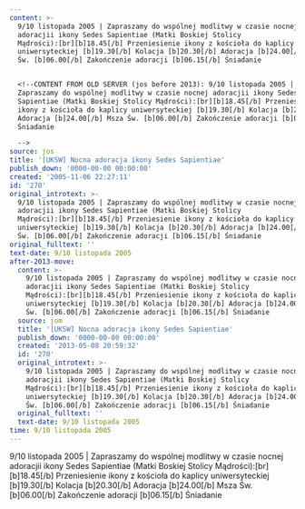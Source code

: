 ```yaml
---
content: >-
  9/10 listopada 2005 | Zapraszamy do wspólnej modlitwy w czasie nocnej
  adoracjii ikony Sedes Sapientiae (Matki Boskiej Stolicy
  Mądrości):[br][b]18.45[/b] Przeniesienie ikony z kościoła do kaplicy
  uniwersyteckiej [b]19.30[/b] Kolacja [b]20.30[/b] Adoracja [b]24.00[/b] Msza
  Św. [b]06.00[/b] Zakończenie adoracji [b]06.15[/b] Śniadanie


  <!--CONTENT FROM OLD SERVER (jos before 2013): 9/10 listopada 2005 |
  Zapraszamy do wspólnej modlitwy w czasie nocnej adoracjii ikony Sedes
  Sapientiae (Matki Boskiej Stolicy Mądrości):[br][b]18.45[/b] Przeniesienie
  ikony z kościoła do kaplicy uniwersyteckiej [b]19.30[/b] Kolacja [b]20.30[/b]
  Adoracja [b]24.00[/b] Msza Św. [b]06.00[/b] Zakończenie adoracji [b]06.15[/b]
  Śniadanie

  -->
source: jos
title: '[UKSW] Nocna adoracja ikony Sedes Sapientiae'
publish_down: '0000-00-00 00:00:00'
created: '2005-11-06 22:27:11'
id: '270'
original_introtext: >-
  9/10 listopada 2005 | Zapraszamy do wspólnej modlitwy w czasie nocnej
  adoracjii ikony Sedes Sapientiae (Matki Boskiej Stolicy
  Mądrości):[br][b]18.45[/b] Przeniesienie ikony z kościoła do kaplicy
  uniwersyteckiej [b]19.30[/b] Kolacja [b]20.30[/b] Adoracja [b]24.00[/b] Msza
  Św. [b]06.00[/b] Zakończenie adoracji [b]06.15[/b] Śniadanie
original_fulltext: ''
text-date: 9/10 listopada 2005
after-2013-move:
  content: >-
    9/10 listopada 2005 | Zapraszamy do wspólnej modlitwy w czasie nocnej
    adoracjii ikony Sedes Sapientiae (Matki Boskiej Stolicy
    Mądrości):[br][b]18.45[/b] Przeniesienie ikony z kościoła do kaplicy
    uniwersyteckiej [b]19.30[/b] Kolacja [b]20.30[/b] Adoracja [b]24.00[/b] Msza
    Św. [b]06.00[/b] Zakończenie adoracji [b]06.15[/b] Śniadanie
  source: jom
  title: '[UKSW] Nocna adoracja ikony Sedes Sapientiae'
  publish_down: '0000-00-00 00:00:00'
  created: '2013-05-08 20:59:32'
  id: '270'
  original_introtext: >-
    9/10 listopada 2005 | Zapraszamy do wspólnej modlitwy w czasie nocnej
    adoracjii ikony Sedes Sapientiae (Matki Boskiej Stolicy
    Mądrości):[br][b]18.45[/b] Przeniesienie ikony z kościoła do kaplicy
    uniwersyteckiej [b]19.30[/b] Kolacja [b]20.30[/b] Adoracja [b]24.00[/b] Msza
    Św. [b]06.00[/b] Zakończenie adoracji [b]06.15[/b] Śniadanie
  original_fulltext: ''
  text-date: 9/10 listopada 2005
time: 9/10 listopada 2005
---
```

9/10 listopada 2005 | Zapraszamy do wspólnej modlitwy w czasie nocnej adoracjii ikony Sedes Sapientiae (Matki Boskiej Stolicy Mądrości):[br][b]18.45[/b] Przeniesienie ikony z kościoła do kaplicy uniwersyteckiej [b]19.30[/b] Kolacja [b]20.30[/b] Adoracja [b]24.00[/b] Msza Św. [b]06.00[/b] Zakończenie adoracji [b]06.15[/b] Śniadanie

<!--CONTENT FROM OLD SERVER (jos before 2013): 9/10 listopada 2005 | Zapraszamy do wspólnej modlitwy w czasie nocnej adoracjii ikony Sedes Sapientiae (Matki Boskiej Stolicy Mądrości):[br][b]18.45[/b] Przeniesienie ikony z kościoła do kaplicy uniwersyteckiej [b]19.30[/b] Kolacja [b]20.30[/b] Adoracja [b]24.00[/b] Msza Św. [b]06.00[/b] Zakończenie adoracji [b]06.15[/b] Śniadanie
-->

<!--{{json:{"created_date":"2005-11-06 22:27:11","publish_down":"0000-00-00 00:00:00","id":"270"}}}-->